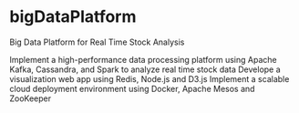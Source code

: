 # bigDataPlatform
Big Data Platform for Real Time Stock Analysis

Implement a high-performance data processing platform using Apache Kafka, Cassandra, and Spark to analyze real time stock data
Develope a visualization web app using Redis, Node.js and D3.js
Implement a scalable cloud deployment environment using Docker, Apache Mesos and ZooKeeper
